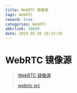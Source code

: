 ```yaml
---
title: WebRTC 镜像源
tags: WebRTC
reward: true
categories: WebRTC
abbrlink: 39639
date: 2019-05-30 19:14:50
---
```


# WebRTC 镜像源

> [WebRTC 镜像源](https://webrtc.agora.io/mirror/)

> [webrtc src](http://120.92.49.206:3232/chromiumsrc/webrtc)
